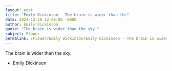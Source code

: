 ```yaml
---
layout: post
title: "Emily Dickinson - The brain is wider than the"
date: 2024-12-28 12:00:00 -0000
author: Emily Dickinson
quote: "The brain is wider than the sky."
subject: Flower
permalink: /Flower/Emily Dickinson/Emily Dickinson - The brain is wider than the
---
```


The brain is wider than the sky.

- Emily Dickinson
